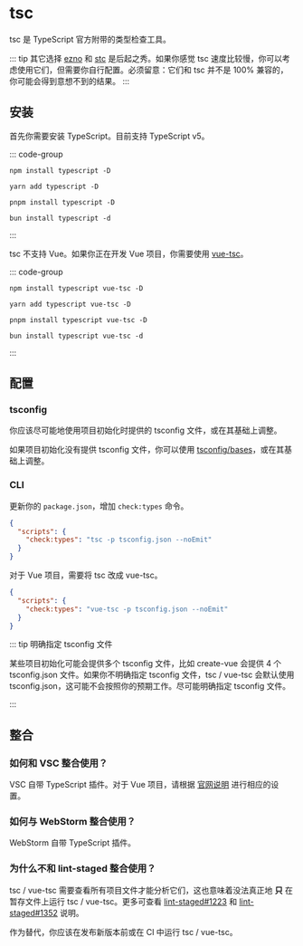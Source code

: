 # tsc

tsc 是 TypeScript 官方附带的类型检查工具。

::: tip 其它选择
[ezno](https://github.com/kaleidawave/ezno) 和 [stc](https://stc.dudy.dev/) 是后起之秀。如果你感觉 tsc 速度比较慢，你可以考虑使用它们，但需要你自行配置。必须留意：它们和 tsc 并不是 100% 兼容的，你可能会得到意想不到的结果。
:::

## 安装

首先你需要安装 TypeScript。目前支持 TypeScript v5。

::: code-group

```shell [npm]
npm install typescript -D
```

```shell [yarn]
yarn add typescript -D
```

```shell [pnpm]
pnpm install typescript -D
```

```shell [bun]
bun install typescript -d
```

:::

tsc 不支持 Vue。如果你正在开发 Vue 项目，你需要使用 [vue-tsc](https://www.npmjs.com/package/vue-tsc)。

::: code-group

```shell [npm]
npm install typescript vue-tsc -D
```

```shell [yarn]
yarn add typescript vue-tsc -D
```

```shell [pnpm]
pnpm install typescript vue-tsc -D
```

```shell [bun]
bun install typescript vue-tsc -d
```

:::

## 配置

### tsconfig

你应该尽可能地使用项目初始化时提供的 tsconfig 文件，或在其基础上调整。

如果项目初始化没有提供 tsconfig 文件，你可以使用 [tsconfig/bases](https://github.com/tsconfig/bases)，或在其基础上调整。

### CLI

更新你的 `package.json`，增加 `check:types` 命令。

```json
{
  "scripts": {
    "check:types": "tsc -p tsconfig.json --noEmit"
  }
}
```

对于 Vue 项目，需要将 tsc 改成 vue-tsc。

```json
{
  "scripts": {
    "check:types": "vue-tsc -p tsconfig.json --noEmit"
  }
}
```

::: tip 明确指定 tsconfig 文件

某些项目初始化可能会提供多个 tsconfig 文件，比如 create-vue 会提供 4 个 tsconfig.json 文件。如果你不明确指定 tsconfig 文件，tsc / vue-tsc 会默认使用 tsconfig.json，这可能不会按照你的预期工作。尽可能明确指定 tsconfig 文件。

:::

## 整合

### 如何和 VSC 整合使用？

VSC 自带 TypeScript 插件。对于 Vue 项目，请根据 [官网说明](https://cn.vuejs.org/guide/typescript/overview.html) 进行相应的设置。

### 如何与 WebStorm 整合使用？

WebStorm 自带 TypeScript 插件。

### 为什么不和 lint-staged 整合使用？

tsc / vue-tsc 需要查看所有项目文件才能分析它们，这也意味着没法真正地 **只** 在暂存文件上运行 tsc / vue-tsc。更多可查看 [lint-staged#1223](https://github.com/lint-staged/lint-staged/issues/1223) 和 [lint-staged#1352](https://github.com/lint-staged/lint-staged/pull/1352) 说明。

作为替代，你应该在发布新版本前或在 CI 中运行 tsc / vue-tsc。
